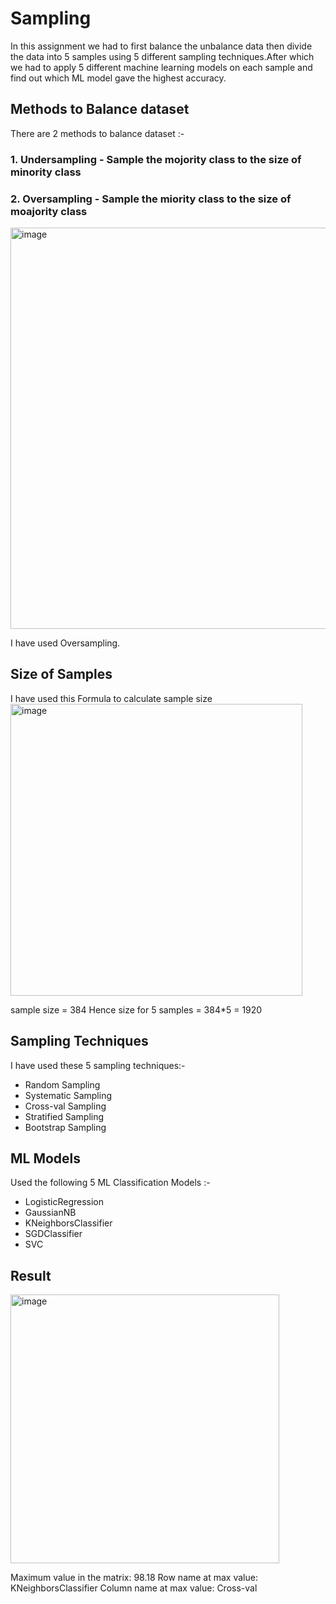 # Sampling

In this assignment we had to first balance the unbalance data then divide the data into 5 samples using 5 different sampling techniques.After which we had to apply 5 different machine learning models on each sample and find out which ML model gave the highest accuracy.

## Methods to Balance dataset

There are 2 methods to balance dataset :-
### 1. Undersampling - Sample the mojority class to the size of minority class
### 2. Oversampling - Sample the miority class to the size of moajority class

<img width="642" alt="image" src="https://github.com/AryanGupta30/Sampling/assets/100289349/f6543420-bb8d-4c6f-a538-0ae1ae67289b">

I have used Oversampling.

## Size of Samples
I have used this Formula to calculate sample size
<img width="467" alt="image" src="https://github.com/AryanGupta30/Sampling/assets/100289349/78d04c22-83c1-4ef0-92cd-cf541d511525">


sample size = 384
Hence size for 5 samples = 384*5 = 1920

## Sampling Techniques
I have used these 5 sampling techniques:-

+ Random Sampling
+ Systematic Sampling
+ Cross-val Sampling
+ Stratified Sampling
+ Bootstrap Sampling

## ML Models
Used the following 5 ML Classification Models :-
+ LogisticRegression
+ GaussianNB
+ KNeighborsClassifier
+ SGDClassifier
+ SVC

## Result

<img width="430" alt="image" src="https://github.com/AryanGupta30/Sampling/assets/100289349/61e7fc85-0a0f-4e1f-8f17-029105d231d6">

Maximum value in the matrix: 98.18
Row name at max value: KNeighborsClassifier
Column name at max value: Cross-val
